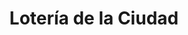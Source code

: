 ---
title: "Lotería de la Ciudad"
url: /ciudad-autonoma-de-buenos-aires/loteria-de-la-ciudad-avenida-lafuente/
shop: lotería
---